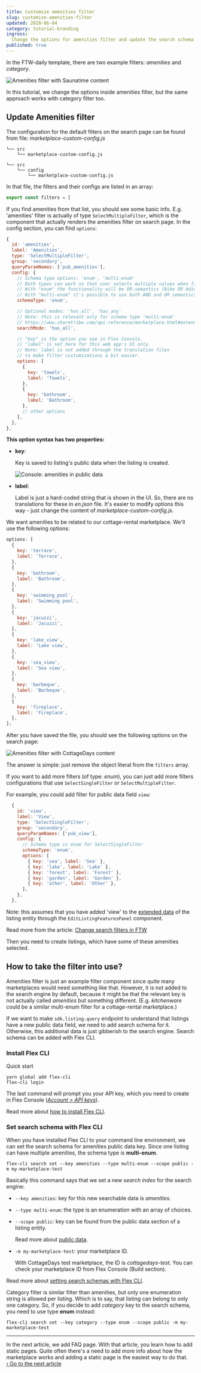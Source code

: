 ```yaml
---
title: Customize amenities filter
slug: customize-amenities-filter
updated: 2020-06-04
category: tutorial-branding
ingress:
  Change the options for amenities filter and update the search schema.
published: true
---
```


In the FTW-daily template, there are two example filters: _amenities_
and _category_.

![Amenities filter with Saunatime content](./default-amenities-filter.png)

In this tutorial, we change the options inside amenities filter, but the
same approach works with category filter too.

## Update Amenities filter

The configuration for the default filters on the search page can be
found from file: _marketplace-custom-config.js_

```shell
└── src
    └── marketplace-custom-config.js
```

<extrainfo title="FTW-product has moved config files into a different location">

```shell
└── src
    └── config
        └── marketplace-custom-config.js
```

</extrainfo>

In that file, the filters and their configs are listed in an array:

```js
export const filters = [
```

If you find amenities from that list, you should see some basic info.
E.g. 'amenities' filter is actually of type `SelectMultipleFilter`,
which is the component that actually renders the amenities filter on
search page. In the config section, you can find `options`:

```js
{
  id: 'amenities',
  label: 'Amenities',
  type: 'SelectMultipleFilter',
  group: 'secondary',
  queryParamNames: ['pub_amenities'],
  config: {
    // Schema type options: 'enum', 'multi-enum'
    // Both types can work so that user selects multiple values when filtering search results.
    // With "enum" the functionality will be OR-semantics (Nike OR Adidas OR Salomon)
    // With "multi-enum" it's possible to use both AND and OR semantics with searchMode config.
    schemaType: 'enum',

    // Optional modes: 'has_all', 'has_any'
    // Note: this is relevant only for schema type 'multi-enum'
    // https://www.sharetribe.com/api-reference/marketplace.html#extended-data-filtering
    searchMode: 'has_all',

    // "key" is the option you see in Flex Console.
    // "label" is set here for this web app's UI only.
    // Note: label is not added through the translation files
    // to make filter customizations a bit easier.
    options: [
      {
        key: 'towels',
        label: 'Towels',
      },
      {
        key: 'bathroom',
        label: 'Bathroom',
      },
      // other options
    ],
  },
},
```

**This _option_ syntax has two properties:**

- **key**:

  Key is saved to listing's public data when the listing is created.

  ![Console: amenities in public data](./console-amenities-public-data.png)

- **label**:

  Label is just a hard-coded string that is shown in the UI. So, there
  are no translations for these in _en.json_ file. It's easier to modify
  options this way - just change the content of
  _marketplace-custom-config.js_.

We want amenities to be related to our cottage-rental marketplace. We'll
use the following options:

```js
options: [
  {
    key: 'terrace',
    label: 'Terrace',
  },
  {
    key: 'bathroom',
    label: 'Bathroom',
  },
  {
    key: 'swimming_pool',
    label: 'Swimming pool',
  },
  {
    key: 'jacuzzi',
    label: 'Jacuzzi',
  },
  {
    key: 'lake_view',
    label: 'Lake view',
  },
  {
    key: 'sea_view',
    label: 'Sea view',
  },
  {
    key: 'barbeque',
    label: 'Barbeque',
  },
  {
    key: 'fireplace',
    label: 'Fireplace',
  },
];
```

After you have saved the file, you should see the following options on
the search page:

![Amenities filter with CottageDays content](./updated-amenities-filter.png)

<extrainfo title="Extra: how to remove Amenities filter?">

The answer is simple: just remove the object literal from the `filters`
array.

If you want to add more filters (of type: _enum_), you can just add more
filters configurations that use `SelectSingleFilter` or
`SelectMultipleFilter`.

For example, you could add filter for public data field `view`:

```js
  {
    id: 'view',
    label: 'View',
    type: 'SelectSingleFilter',
    group: 'secondary',
    queryParamNames: ['pub_view'],
    config: {
      // Schema type is enum for SelectSingleFilter
      schemaType: 'enum',
      options: [
        { key: 'sea', label: 'Sea' },
        { key: 'lake', label: 'Lake' },
        { key: 'forest', label: 'Forest' },
        { key: 'garden', label: 'Garden' },
        { key: 'other', label: 'Other' },
      ],
    },
  },
```

Note: this assumes that you have added 'view' to the
[extended data](https://www.sharetribe.com/docs/references/extended-data/)
of the listing entity through the `EditListingFeaturesPanel` component.

Read more from the article:
[Change search filters in FTW](/howto-search/change-search-filters-in-ftw/)

</extrainfo>

Then you need to create listings, which have some of these amenities
selected.

## How to take the filter into use?

Amenities filter is just an example filter component since quite many
marketplaces would need something like that. However, it is not added to
the search engine by default, because it might be that the relevant key
is not actually called _amenities_ but something different. (E.g.
_kitchenware_ could be a similar multi-enum filter for a cottage-rental
marketplace.)

If we want to make `sdk.listing.query` endpoint to understand that
listings have a new public data field, we need to add search schema for
it. Otherwise, this additional data is just gibberish to the search
engine. Search schema can be added with Flex CLI.

### Install Flex CLI

Quick start

```shell
yarn global add flex-cli
flex-cli login
```

The last command will prompt you your API key, which you need to create
in Flex Console
(_[Account > API keys](https://flex-console.sharetribe.com/api-keys)_).

Read more about
[how to install Flex CLI](/introduction-getting-started/getting-started-with-flex-cli/).

### Set search schema with Flex CLI

When you have installed Flex CLI to your command line environment, we
can set the search schema for amenities public data key. Since one
listing can have multiple amenities, the schema type is **multi-enum**.

```shell
flex-cli search set --key amenities --type multi-enum --scope public -m my-marketplace-test
```

Basically this command says that we set a new _search index_ for the
search engine:

- `--key amenities`: key for this new searchable data is _amenities_.
- `--type multi-enum`: the type is an enumeration with an array of
  choices.
- `--scope public`: key can be found from the public data section of a
  listing entity.

  Read more about [public data](/references/extended-data/).

- `-m my-marketplace-test`: your marketplace ID.

  With CottageDays test marketplace, the ID is _cottagedays-test_. You
  can check your marketplace ID from Flex Console (Build section).

Read more about
[setting search schemas with Flex CLI](/howto-search/manage-search-schemas-with-flex-cli/).

<extrainfo title="Extra: what about category filter?">

Category filter is similar filter than amenities, but only one
enumeration string is allowed per listing. Which is to say, that listing
can belong to only one category. So, if you decide to add _category_ key
to the search schema, you need to use type **enum** instead:

```shell
flex-cli search set --key category --type enum --scope public -m my-marketplace-test
```

</extrainfo>

---

In the next article, we add FAQ page. With that article, you learn how
to add static pages. Quite often there's a need to add more info about
how the marketplace works and adding a static page is the easiest way to
do that. <br />
[› Go to the next article](/tutorial-branding/add-faq-page/)
